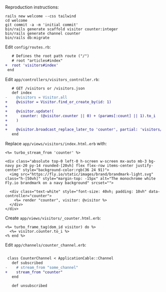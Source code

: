 Reproduction instructions:

```
rails new welcome --css tailwind
cd welcome
git commit -a -m 'initial commit'
bin/rails generate scaffold visitor counter:integer
bin/rails generate channel counter
bin/rails db:migrate
```

Edit `config/routes.rb`:

```diff
   # Defines the root path route ("/")
   # root "articles#index"
+  root 'visitors#index'
 end
```

Edit `app/controllers/visitors_controller.rb`:

```diff
   # GET /visitors or /visitors.json
   def index
-    @visitors = Visitor.all
+    @visitor = Visitor.find_or_create_by(id: 1) 
+
+    @visitor.update!(
+      counter: (@visitor.counter || 0) + (params[:count] || 1).to_i
+    )
+
+    @visitor.broadcast_replace_later_to 'counter', partial: 'visitors/counter'
   end
```

Replace `app/views/visitors/index.html.erb` with:

```
<%= turbo_stream_from 'counter' %>

<div class="absolute top-0 left-0 h-screen w-screen mx-auto mb-3 bg-navy px-20 py-14 rounded-[20vh] flex flex-row items-center justify-center" style="background-color:rgb(36 24 91)">
  <img src="https://fly.io/static/images/brand/brandmark-light.svg" class="h-[50vh]" style="margin-top: -15px" alt="The monochrome white Fly.io brandmark on a navy background" srcset="">

  <div class="text-white" style="font-size: 40vh; padding: 10vh" data-controller="counter">
    <%= render "counter", visitor: @visitor %>
  </div>
</div>
```

Create `app/views/visitors/_counter.html.erb`:

```
<%= turbo_frame_tag(dom_id visitor) do %>
  <%= visitor.counter.to_i %>
<% end %>
```

Edit `app/channels/counter_channel.erb`:

```diff

 class CounterChannel < ApplicationCable::Channel
   def subscribed
-    # stream_from "some_channel"
+    stream_from "counter"
   end

   def unsubscribed
```

